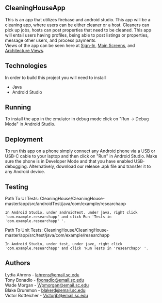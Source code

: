 ## CleaningHouseApp
This is an app that utilizes firebase and android studio. This app will be a cleaning app, where users can be either cleaner or a host. Cleaners can pick up jobs, hosts can post properties that need to be cleaned. This app will entail users having profiles, being able to post listings or properties, message other users, and process payments.  
Views of the app can be seen here at [Sign-In](https://github.com/SCCapstone/CleaningHouse/wiki/Signing-In), [Main Screens](https://github.com/SCCapstone/CleaningHouse/wiki/Main-Screens-and-Side-Bars), and [Architecture Views](https://github.com/SCCapstone/CleaningHouse/wiki/Architecture:-Views).
## Technologies
In order to build this project you will need to install
- Java
- Android Studio
## Running
To install the app in the emulator in debug mode click on "Run -> Debug Mode" in Android Studio.
## Deployment
To run this app on a phone simply connect any Android phone via a USB or USB-C cable to your laptop and then click on "Run" in Android Studio. Make sure the phone is in Developer Mode and that you have enabled USB-debugging.
Alternatively, download our release .apk file and transfer it to any Android device.
## Testing
Path To UI Tests: CleaningHouse/CleaningHouse-master/app/src/androidTest/java/com/example/researchapp 

    In Android Studio, under androidTest, under java, right click 'com.example.researchapp' and click Run 'Tests in 'com.example.researchapp' '.      
Path To Unit Tests: CleaningHouse/CleaningHouse-master/app/src/test/java/com/example/researchapp  

    In Android Studio, under test, under jave, right click 'com.example.researchapp' and click 'Run Tests in 'researchapp' '.    
## Authors
Lydia Ahrens - lahrens@email.sc.edu  
Tony Bonadio - fbonadio@email.sc.edu  
Wade Morgan - Wpmorgan@email.sc.edu  
Blake Drummon - blakerd@email.sc.edu  
Victor Botteicher - Victorjb@email.sc.edu  
